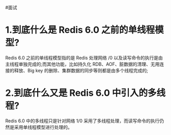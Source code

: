 #面试 
# 1.到底什么是 Redis 6.0 之前的单线程模型?
Redis 6.0 之前的单线程模型指的是 Redis 处理网络 /0 以及读写命令的执行是由主线程单独完成的;而其他功能，比如持久化 RDB、AOF、脏数据的清理、无用连接的释放、Big key 的删除、集群数据的同步等则都是由多个线程完成的;

# 2.到底什么又是 Redis 6.0 中引入的多线程?
Redis 6.0 中的多线程只是针对网络 1/0 采用了多线程处理，而读写命令的执行仍然是采用单线程模型进行处理的。

